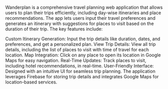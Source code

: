 Wanderplan is a comprehensive travel planning web application that allows users to plan their trips efficiently, including day-wise itineraries and place recommendations. The app lets users input their travel preferences and generates an itinerary with suggestions for places to visit based on the duration of their trip. The key features include:

Custom Itinerary Generation: Input the trip details like duration, dates, and preferences, and get a personalized plan.
View Trip Details: View all trip details, including the list of places to visit with time of travel for each location.
Map Integration: Click on any place to open its location in Google Maps for easy navigation.
Real-Time Updates: Track places to visit, including hotel recommendations, in real-time.
User-Friendly Interface: Designed with an intuitive UI for seamless trip planning.
The application leverages Firebase for storing trip details and integrates Google Maps for location-based services.


